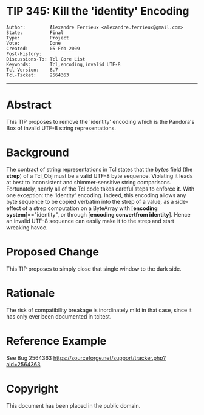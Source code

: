 # TIP 345: Kill the 'identity' Encoding
	Author:         Alexandre Ferrieux <alexandre.ferrieux@gmail.com>
	State:          Final
	Type:           Project
	Vote:           Done
	Created:        05-Feb-2009
	Post-History:
	Discussions-To: Tcl Core List
	Keywords:       Tcl,encoding,invalid UTF-8
	Tcl-Version:    8.7
	Tcl-Ticket:     2564363
-----

# Abstract

This TIP proposes to remove the 'identity' encoding which is the Pandora's Box
of invalid UTF-8 string representations.

# Background

The contract of string representations in Tcl states that the _bytes_ field
\(the **strep**\) of a Tcl\_Obj must be a valid UTF-8 byte sequence. Violating
it leads at best to inconsistent and shimmer-sensitive string comparisons.
Fortunately, nearly all of the Tcl code takes careful steps to enforce it.
With one exception: the 'identity' encoding. Indeed, this encoding allows any
byte sequence to be copied verbatim into the strep of a value, as a
side-effect of a strep computation on a ByteArray with [**encoding
system**]=="identity", or through [**encoding convertfrom identity**].
Hence an invalid UTF-8 sequence can easily make it to the strep and start
wreaking havoc.

# Proposed Change

This TIP proposes to simply close that single window to the dark side.

# Rationale

The risk of compatibility breakage is inordinately mild in that case, since it
has only ever been documented in tcltest.

# Reference Example

See Bug 2564363 <https://sourceforge.net/support/tracker.php?aid=2564363>

# Copyright

This document has been placed in the public domain.


